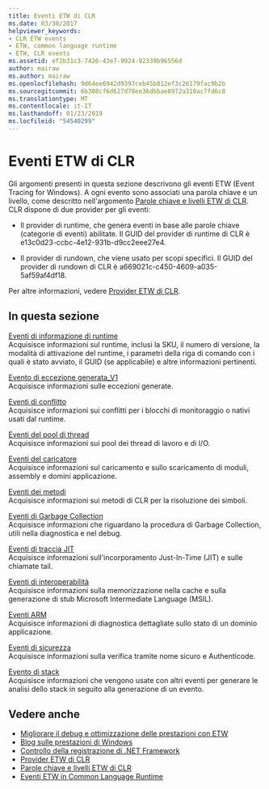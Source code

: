 ```yaml
---
title: Eventi ETW di CLR
ms.date: 03/30/2017
helpviewer_keywords:
- CLR ETW events
- ETW, common language runtime
- ETW, CLR events
ms.assetid: ef2b31c3-7426-43e7-9924-92339b96556d
author: mairaw
ms.author: mairaw
ms.openlocfilehash: 9d64ee6942d9397ceb45b812ef3c26179fac9b2b
ms.sourcegitcommit: 6b308cf6d627d78ee36dbbae8972a310ac7fd6c8
ms.translationtype: MT
ms.contentlocale: it-IT
ms.lasthandoff: 01/23/2019
ms.locfileid: "54540299"
---
```

# <a name="clr-etw-events"></a>Eventi ETW di CLR
Gli argomenti presenti in questa sezione descrivono gli eventi ETW (Event Tracing for Windows). A ogni evento sono associati una parola chiave e un livello, come descritto nell'argomento [Parole chiave e livelli ETW di CLR](../../../docs/framework/performance/clr-etw-keywords-and-levels.md). CLR dispone di due provider per gli eventi:  
  
-   Il provider di runtime, che genera eventi in base alle parole chiave (categorie di eventi) abilitate. Il GUID del provider di runtime di CLR è e13c0d23-ccbc-4e12-931b-d9cc2eee27e4.  
  
-   Il provider di rundown, che viene usato per scopi specifici. Il GUID del provider di rundown di CLR è a669021c-c450-4609-a035-5af59af4df18.  
  
 Per altre informazioni, vedere [Provider ETW di CLR](../../../docs/framework/performance/clr-etw-providers.md).  
  
## <a name="in-this-section"></a>In questa sezione  
 [Eventi di informazione di runtime](../../../docs/framework/performance/runtime-information-etw-events.md)  
 Acquisisce informazioni sul runtime, inclusi la SKU, il numero di versione, la modalità di attivazione del runtime, i parametri della riga di comando con i quali è stato avviato, il GUID (se applicabile) e altre informazioni pertinenti.  
  
 [Evento di eccezione generata_V1](../../../docs/framework/performance/exception-thrown-v1-etw-event.md)  
 Acquisisce informazioni sulle eccezioni generate.  
  
 [Eventi di conflitto](../../../docs/framework/performance/contention-etw-events.md)  
 Acquisisce informazioni sui conflitti per i blocchi di monitoraggio o nativi usati dal runtime.  
  
 [Eventi del pool di thread](../../../docs/framework/performance/thread-pool-etw-events.md)  
 Acquisisce informazioni sui pool dei thread di lavoro e di I/O.  
  
 [Eventi del caricatore](../../../docs/framework/performance/loader-etw-events.md)  
 Acquisisce informazioni sul caricamento e sullo scaricamento di moduli, assembly e domini applicazione.  
  
 [Eventi dei metodi](../../../docs/framework/performance/method-etw-events.md)  
 Acquisisce informazioni sui metodi di CLR per la risoluzione dei simboli.  
  
 [Eventi di Garbage Collection](../../../docs/framework/performance/garbage-collection-etw-events.md)  
 Acquisisce informazioni che riguardano la procedura di Garbage Collection, utili nella diagnostica e nel debug.  
  
 [Eventi di traccia JIT](../../../docs/framework/performance/jit-tracing-etw-events.md)  
 Acquisisce informazioni sull'incorporamento Just-In-Time (JIT) e sulle chiamate tail.  
  
 [Eventi di interoperabilità](../../../docs/framework/performance/interop-etw-events.md)  
 Acquisisce informazioni sulla memorizzazione nella cache e sulla generazione di stub Microsoft Intermediate Language (MSIL).  
  
 [Eventi ARM](../../../docs/framework/performance/application-domain-resource-monitoring-arm-etw-events.md)  
 Acquisisce informazioni di diagnostica dettagliate sullo stato di un dominio applicazione.  
  
 [Eventi di sicurezza](../../../docs/framework/performance/security-etw-events.md)  
 Acquisisce informazioni sulla verifica tramite nome sicuro e Authenticode.  
  
 [Evento di stack](../../../docs/framework/performance/stack-etw-event.md)  
 Acquisisce informazioni che vengono usate con altri eventi per generare le analisi dello stack in seguito alla generazione di un evento.  
  
## <a name="see-also"></a>Vedere anche
- [Migliorare il debug e ottimizzazione delle prestazioni con ETW](https://go.microsoft.com/fwlink/?LinkId=179696)
- [Blog sulle prestazioni di Windows](https://go.microsoft.com/fwlink/?LinkId=179509)
- [Controllo della registrazione di .NET Framework](../../../docs/framework/performance/controlling-logging.md)
- [Provider ETW di CLR](../../../docs/framework/performance/clr-etw-providers.md)
- [Parole chiave e livelli ETW di CLR](../../../docs/framework/performance/clr-etw-keywords-and-levels.md)
- [Eventi ETW in Common Language Runtime](../../../docs/framework/performance/etw-events-in-the-common-language-runtime.md)
